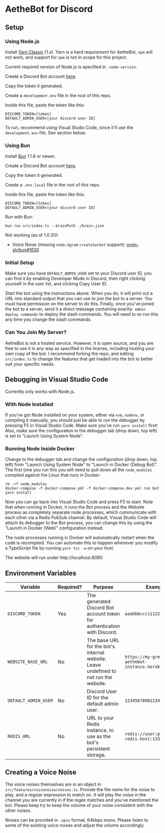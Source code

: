 # AetheBot for Discord

## Setup

### Using Node.js

Install [Yarn Classic](https://classic.yarnpkg.com) (1.x). Yarn is a hard
*requirement* for AetheBot, `npm` will not work, and support for `npm` is not in
scope for this project.

Current required version of Node.js is specified in `.node-version`.

Create a Discord Bot account 
[here](https://discordapp.com/developers/applications/me).

Copy the token it generated.

Create a `development.env` file in the root of this repo.

Inside this file, paste the token like this:

```
DISCORD_TOKEN=[token]
DEFAULT_ADMIN_USER=[your discord user ID]
```

To run, recommend using Visual Studio Code, since it'll use the `development.env` file.
See section below.

### Using Bun

Install [Bun](https://bun.sh) 1.1.6 or newer.

Create a Discord Bot account 
[here](https://discordapp.com/developers/applications/me).

Copy the token it generated.

Create a `.env.local` file in the root of this repo.

Inside this file, paste the token like this:

```
DISCORD_TOKEN=[token]
DEFAULT_ADMIN_USER=[your discord user ID]
```

Run with Bun:

```
bun run src/index.ts --brainPath ./brain.json
```

Not working (as of 1.0.20):

- Voice Noise (missing `node:dgram` `createSocket` support): [oven-sh/bun#1630](https://github.com/oven-sh/bun/issues/1630)

### Initial Setup

Make sure you have `DEFAULT_ADMIN_USER` set to your Discord user ID, you can find it
by enabling Developer Mode in Discord, then right clicking yourself in the user list,
and clicking Copy User ID.

Start the bot using the instructions above. When you do, it will print out a URL into
standard output that you can use to join the bot to a server. You must have permission
on the server to do this. Finally, once you've joined the bot to a server, send it a 
direct message containing exactly: `admin deploy commands` to deploy the slash
commands. You will need to re-run this any time you change the slash commands.

### Can You Join My Server?

AetheBot is not a hosted service. However, it is open source, and you are free to
use it in any way as specified in the license, including hosting your own copy of
the bot. I recommend forking the repo, and editing `src/index.ts` to change the
features that get loaded into the bot to better suit your specific needs.

## Debugging in Visual Studio Code

Currently only works with Node.js.

### With Node Installed

If you've got Node installed on your system, either via `nvm`, `nodenv`, or
compiling it manually, you should just be able to run the debugger by pressing
F5 in Visual Studio Code. Make sure you've run `yarn install` first! Also, make
sure the configuration in the debugger tab (drop down, top left) is set to 
"Launch Using System Node".

### Running Node Inside Docker

Change to the debugger tab and change the configuration (drop down, top left)
from "Launch Using System Node" to "Launch in Docker (Debug Bot)". The first time 
you run this you will need to pull down all the `node_modules` compiled against 
the Linux that runs in Docker:

```
rm -rf node_modules
docker-compose -f docker-compose.yml -f docker-compose.dev.yml run bot yarn install
```

Now you can go back into Visual Studio Code and press F5 to start. Note that
when running in Docker, it runs the Bot process and the Website process as
completely separate node processes, which communicate with each other via a 
Redis PubSub channel. By default, Visual Studio Code will attach its debugger 
to the Bot process, you can change this by using the "Launch in Docker (Web)" 
configuration instead.

The node processes running in Docker will automatically restart when the code
is recompiled. You can automate this to happen whenever you modify a TypeScript
file by running `yarn tsc -w` on your host.

The website will run under http://localhost:8080

## Environment Variables


| Variable             | Required? | Purpose | Example |
| -------------------- | --------- | ------- | ------- |
| `DISCORD_TOKEN`      | Yes       | The generated Discord Bot account token for authentication with Discord. | `aaabbbccc111222333`|
| `WEBSITE_BASE_URL`   | No        | The base URL for the bot's internal website. Leave undefined to not run the website.| `https://my-great-aethebot-instance.herokuapp.com`
| `DEFAULT_ADMIN_USER` | No        | Discord User ID for the default admin user. | `12345678901234567` |
| `REDIS_URL`          | No        | URL to your Redis instance, to use as the bot's persistent storage. | `redis://user:password@my-redis.host:13337`|

## Creating a Voice Noise

The voice noises themselves are in an object in 
`src/features/voicenoise/noises.ts`. Provide the file name for the noise to
play, and a regular expression to match on. It will play the noise in the
channel you are currently in if the regex matches and you've mentioned the bot.
Please keep try to keep the volume of your noise consistent with the other
noises.

Noises can be provided in `.opus` format, 64kbps mono. Please listen to some of
the existing voice noises and adjust the volume accordingly.
